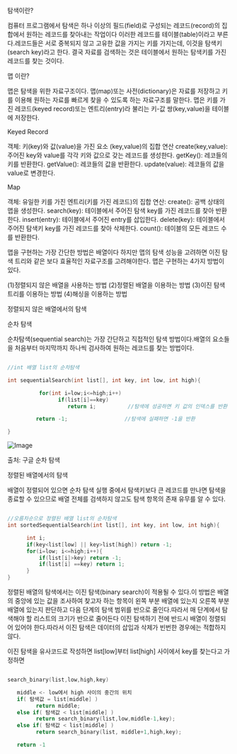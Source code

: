 탐색이란?

컴퓨터 프로그램에서 탐색은 하나 이상의 필드(field)로 구성되는 레코드(record)의 집합에서 원하는 레코드를 찾아내는 작업이다
이러한 레코드를 테이블(table)이라고 부른다.레코드들은 서로 중복되지 않고 고유한 값을 가지는 키를 가지는데, 이것을 탐색키(search key)라고 한다.
결국 자료를 검색하는 것은 테이블에서 원하는 탐색키를 가진 레코드를 찾는 것이다.

맵 이란?

맵은 탐색을 위한 자료구조이다. 맵(map)또는 사전(dictionary)은 자료를 저장하고 키를 이용해 원하는 자료를 빠르게 찾을 수 있도록 하는 자료구조를 말한다.
맵은 키를 가진 레코드(keyed record)또는 엔트리(entry)라 불리는 키-값 쌍(key,value)을 테이블에 저장한다.


Keyed Record

객체: 키(key)와 값(value)을 가진 요소 (key,value)의 집합
연산 create(key,value):주어진 key와 value를 각각 키와 값으로 갖는 레코드를 생성한다.
     getKey(): 레코들의 키를 반환한다.
     getValue(): 레코들의 값을 반환한다.
     update(value): 레코들의 값을 value로 변경한다.



Map

객체: 유일한 키를 가진 엔트리(키를 가진 레코드)의 집합
연산: create(): 공백 상태의 맵을 생성한다.
      search(key): 테이블에서 주어진 탐색 key를 가진 레코드를 찾아 반환한다.
      insert(entry): 테이블에서 주어진 entry를 삽입한다.
      delete(key): 테이블에서 주어진 탐색키 key를 가진 레코드를 찾아 삭제한다.
      count(): 테이블의 모든 레코드 수를 반환한다.



맵을 구현하는 가장 간단한 방법은 배열이다 하지만 맵의 탐색 성능을 고려하면 이진 탐색 트리와 같은 보다 효율적인 자료구조를 고려해야한다.
맵은 구현하는 4가지 방법이 있다.

(1)정렬되지 않은 배열을 사용하는 방법
(2)정렬된 배열을 이용하는 방법
(3)이진 탐색 트리를 이용하는 방법
(4)해싱을 이용하는 방법





정렬되지 않은 배열에서의 탐색

순차 탐색

순차탐색(sequential search)는 가장 간단하고 직접적인 탐색 방법이다.배열의 요소들을 처음부터 마지막까지 하나씩 검사하여 원하는 레코드를 찾는 방법이다.


```cpp

//int 배열 list의 순차탐색

int sequentialSearch(int list[], int key, int low, int high){

          for(int i=low;i<=high;i++)
                if(list[i]==key)
                   return i;          //탐색에 성공하면 키 값의 인덱스를 반환

         return -1;                  //탐색에 실패하면 -1을 반환

}

```





![Image](https://github.com/user-attachments/assets/ce79b365-2f71-4d87-ae31-772953d1ddd1)

출처: 구글 순차 탐색







정렬된 배열에서의 탐색

배열이 정렬되어 있으면 순차 탐색 실행 중에서 탐색키보다 큰 레코드를 만나면 탐색을 종료할 수 있으므로 배열 전체를 검색하지 않고도 탐색 항목의 존재 유무를 알 수 있다.


```cpp

//오름차순으로 정렬된 배열 list의 순차탐색
int sortedSequentialSearch(int list[], int key, int low, int high){

      int i;
      if(key<list[low] || key>list[high]) return -1;
      for(i=low; i<=high;i++){
          if(list[i]>key) return -1;
          if(list[i] ==key) return 1;
      }
}
```




정렬된 배열의 탐색에서는 이진 탐색(binary search)이 적용될 수 있다.이 방법은 배열의 중앙에 있는 값을 조사하여 찾고자 하는 항목이 왼쪽 부분 배열에 있는지 오른쪽 부분 배열에 있는지 판단하고 
다음 단계의 탐색 범위를 반으로 줄인다.따라서 매 단계에서 탐색해야 할 리스트의 크기가 반으로 줄어든다
이진 탐색하기 전에 반드시 배열이 정렬되어 있어야 한다.따라서 이진 탐색은 데이터의 삽입과 삭제가 빈번한 경우에는 적합하지 않다.

이진 탐색을 유사코드로 작성하면 list[low]부터 list[high] 사이에서 key를 찾는다고 가정하면 

```cpp

search_binary(list,low,high,key)

   middle <- low에서 high 사이의 중간의 위치
   if( 탐색값 = list[middle] )
         return middle;
   else if( 탐색값 < list[middle] )
         return search_binary(list,low,middle-1,key);
   else if( 탐색값 < list[middle] )
         return search_binary(list, middle+1,high,key);

   return -1

```





